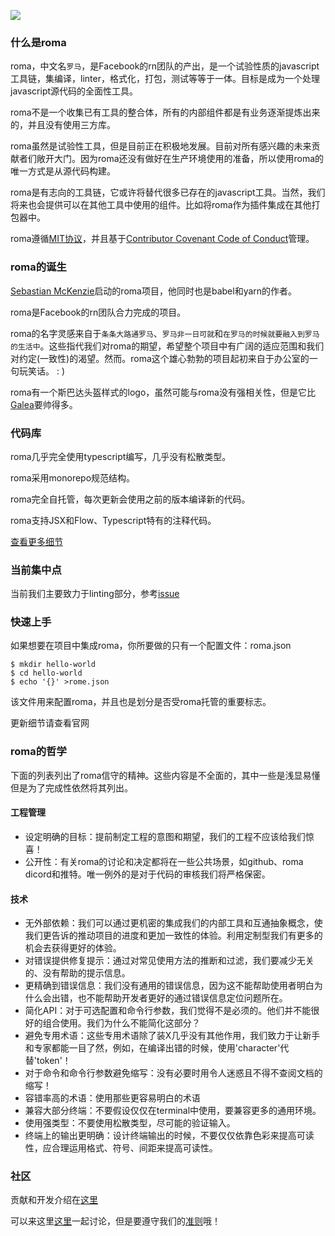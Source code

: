 ![](https://github.com/facebookexperimental/rome/raw/master/assets/logo_with_text.png)

### 什么是roma

roma，中文名`罗马`，是Facebook的rn团队的产出，是一个试验性质的javascript工具链，集编译，linter，格式化，打包，测试等等于一体。目标是成为一个处理javascript源代码的全面性工具。

roma不是一个收集已有工具的整合体，所有的内部组件都是有业务逐渐提炼出来的，并且没有使用三方库。

roma虽然是试验性工具，但是目前正在积极地发展。目前对所有感兴趣的未来贡献者们敞开大门。因为roma还没有做好在生产环境使用的准备，所以使用roma的唯一方式是从源代码构建。

roma是有志向的工具链，它或许将替代很多已存在的javascript工具。当然，我们将来也会提供可以在其他工具中使用的组件。比如将roma作为插件集成在其他打包器中。

roma遵循[MIT协议](https://github.com/facebookexperimental/rome/blob/master/LICENSE)，并且基于[Contributor Covenant Code of Conduct](https://github.com/facebookexperimental/rome/blob/master/.github/CODE_OF_CONDUCT.md)管理。

### roma的诞生

[Sebastian McKenzie](https://twitter.com/sebmck)启动的roma项目，他同时也是babel和yarn的作者。

roma是Facebook的rn团队合力完成的项目。

roma的名字灵感来自于`条条大路通罗马`、`罗马非一日可就`和`在罗马的时候就要融入到罗马的生活中`。这些指代我们对roma的期望，希望整个项目中有广阔的适应范围和我们对约定(一致性)的渴望。然而。roma这个雄心勃勃的项目起初来自于办公室的一句玩笑话。 : )

roma有一个斯巴达头盔样式的logo，虽然可能与roma没有强相关性，但是它比[Galea](https://en.wikipedia.org/wiki/Galea_(helmet))要帅得多。


### 代码库

roma几乎完全使用typescript编写，几乎没有松散类型。

roma采用monorepo规范结构。

roma完全自托管，每次更新会使用之前的版本编译新的代码。

roma支持JSX和Flow、Typescript特有的注释代码。

[查看更多细节](https://github.com/facebookexperimental/rome/blob/master/.github/CONTRIBUTING.md)

### 当前集中点

当前我们主要致力于linting部分，参考[issue](https://github.com/facebookexperimental/rome/issues/20)


### 快速上手

如果想要在项目中集成roma，你所要做的只有一个配置文件：roma.json

```shell
$ mkdir hello-world
$ cd hello-world
$ echo '{}' >rome.json
```

该文件用来配置roma，并且也是划分是否受roma托管的重要标志。

更新细节请查看官网[](https://romejs.dev/docs/introduction/getting-started/)

### roma的哲学

下面的列表列出了roma信守的精神。这些内容是不全面的，其中一些是浅显易懂但是为了完成性依然将其列出。

#### 工程管理

- 设定明确的目标：提前制定工程的意图和期望，我们的工程不应该给我们惊喜！
- 公开性：有关roma的讨论和决定都将在一些公共场景，如github、roma dicord和推特。唯一例外的是对于代码的审核我们将严格保密。

#### 技术

- 无外部依赖：我们可以通过更机密的集成我们的内部工具和互通抽象概念，使我们更告诉的推动项目的进度和更加一致性的体验。利用定制型我们有更多的机会去获得更好的体验。
- 对错误提供修复提示：通过对常见使用方法的推断和过滤，我们要减少无关的、没有帮助的提示信息。
- 更精确到错误信息：我们没有通用的错误信息，因为这不能帮助使用者明白为什么会出错，也不能帮助开发者更好的通过错误信息定位问题所在。
- 简化API：对于可选配置和命令行参数，我们觉得不是必须的。他们并不能很好的组合使用。我们为什么不能简化这部分？
- 避免专用术语：这些专用术语除了装X几乎没有其他作用，我们致力于让新手和专家都能一目了然，例如，在编译出错的时候，使用'character'代替'token'！
- 对于命令和命令行参数避免缩写：没有必要时用令人迷惑且不得不查阅文档的缩写！
- 容错率高的术语：使用那些更容易明白的术语
- 兼容大部分终端：不要假设仅仅在terminal中使用，要兼容更多的通用环境。
- 使用强类型：不要使用松散类型，尽可能的验证输入。
- 终端上的输出更明确：设计终端输出的时候，不要仅仅依靠色彩来提高可读性，应合理运用格式、符号、间距来提高可读性。


### 社区

贡献和开发介绍在[这里](https://github.com/facebookexperimental/rome/blob/master/.github/CONTRIBUTING.md)

可以来这里[这里](https://discord.gg/9WxHa5d)一起讨论，但是要遵守我们的[准则](https://github.com/facebookexperimental/rome/blob/master/.github/CODE_OF_CONDUCT.md)哦！
